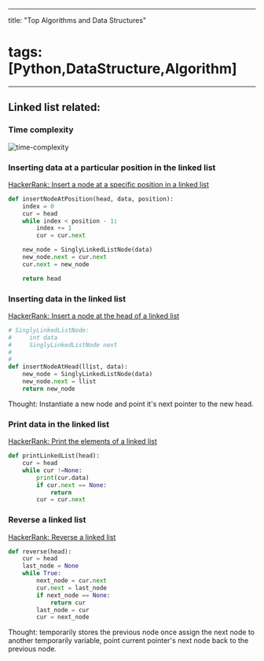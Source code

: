 
---
title:  "Top Algorithms and Data Structures"
# tags: [Python,DataStructure,Algorithm]
---

## Linked list related:

### Time complexity
![time-complexity](https://i.stack.imgur.com/SpCcj.png)

### Inserting data at a particular position in the linked list
[HackerRank: Insert a node at a specific position in a linked list](https://www.hackerrank.com/challenges/insert-a-node-at-a-specific-position-in-a-linked-list/problem)

```py
def insertNodeAtPosition(head, data, position):
    index = 0
    cur = head
    while index < position - 1:
        index += 1
        cur = cur.next

    new_node = SinglyLinkedListNode(data)
    new_node.next = cur.next
    cur.next = new_node

    return head
```

### Inserting data in the linked list

[HackerRank: Insert a node at the head of a linked list](https://www.hackerrank.com/challenges/insert-a-node-at-the-head-of-a-linked-list/problem)

```py
# SinglyLinkedListNode:
#     int data
#     SinglyLinkedListNode next
#
#
def insertNodeAtHead(llist, data):
    new_node = SinglyLinkedListNode(data)
    new_node.next = llist
    return new_node
```

Thought: Instantiate a new node and point it's next pointer to the new head.

### Print data in the linked list

[HackerRank: Print the elements of a linked list](https://www.hackerrank.com/challenges/print-the-elements-of-a-linked-list/problem)


```py
def printLinkedList(head):
    cur = head
    while cur !=None:
        print(cur.data)
        if cur.next == None:
            return
        cur = cur.next
```


### Reverse a linked list

[HackerRank: Reverse a linked list](https://www.hackerrank.com/challenges/reverse-a-linked-list/problem?h_r=internal-search)

```py
def reverse(head):
    cur = head
    last_node = None
    while True:
        next_node = cur.next
        cur.next = last_node
        if next_node == None:
            return cur
        last_node = cur
        cur = next_node
```

Thought: temporarily stores the previous node once assign the next node to another temporarily variable, point current pointer's next node back to the previous node.